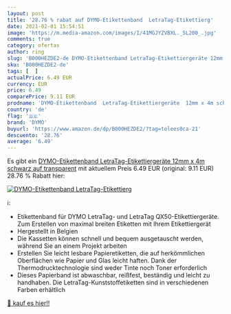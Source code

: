 ```yaml
---
layout: post
title: '28.76 % rabat auf DYMO-Etikettenband  LetraTag-Etikettierg'
date: 2021-02-01 15:54:51
image: 'https://m.media-amazon.com/images/I/41MGJYZVBXL._SL200_.jpg'
comments: true
category: ofertas
author: ring
slug: 'B000HEZDE2-de DYMO-Etikettenband LetraTag-Etikettiergeräte 12mm x 4m...'
sku: 'B000HEZDE2-de'
tags: [  ]
actualPrice: 6.49 EUR
currency: EUR
price: 6.49
comparePrice: 9.11 EUR
prodname: 'DYMO-Etikettenband  LetraTag-Etikettiergeräte  12mm x 4m schwarz auf transparent'
country: 'de'
flag: '🇩🇪'
brand: 'DYMO'
buyurl: 'https://www.amazon.de/dp/B000HEZDE2/?tag=tolees0ca-21'
descuento: '28.76'
average: '6.49'
---
```


Es gibt ein [DYMO-Etikettenband  LetraTag-Etikettiergeräte  12mm x 4m schwarz auf transparent](https://www.amazon.de/dp/B000HEZDE2/?tag=tolees0ca-21) mit aktuellem Preis 6.49 EUR (original: 9.11 EUR) 28.76 % Rabatt hier:

[![DYMO-Etikettenband  LetraTag-Etikettierg](https://m.media-amazon.com/images/I/41MGJYZVBXL._SL200_.jpg)](https://www.amazon.de/dp/B000HEZDE2/?tag=tolees0ca-21)

ℹ️:

- Etikettenband für DYMO LetraTag- und LetraTag QX50-Etikettiergeräte. Zum Erstellen von maximal breiten Etiketten mit Ihrem Etikettiergerät
- Hergestellt in Belgien
- Die Kassetten können schnell und bequem ausgetauscht werden, während Sie an einem Projekt arbeiten
- Erstellen Sie leicht lesbare Papieretiketten, die auf herkömmlichen Oberflächen wie Papier und Glas leicht haften. Dank der Thermodrucktechnologie sind weder Tinte noch Toner erforderlich
- Dieses Papierband ist abwaschbar, reißfest, beständig und leicht zu handhaben. Die LetraTag-Kunststoffetiketten sind in verschiedenen Farben erhältlich

[🛒 kauf es hier!!](https://www.amazon.de/dp/B000HEZDE2/?tag=tolees0ca-21)

